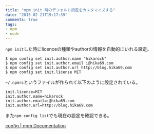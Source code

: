 ```yaml
---
title: "npm init 時のデフォルト設定をカスタマイズする"
date: "2015-02-21T19:17:39"
comments: true
tags: 
- npm
- node
---
```


`npm init`した時にlicenceの種類やauthorの情報を自動的にいれる設定。

<!--more-->

```
$ npm config set init.author.name "hikarock"
$ npm config set init.author.email i@hika69.com
$ npm config set init.author.url http://blog.hika69.com
$ npm config set init.license MIT
```

`~/.npmrc`というファイルが作られて以下のように設定されている。

```
init.license=MIT
init.author.name=hikarock
init.author.email=i@hika69.com
init.author.url=http://blog.hika69.com
```

また`npm config list`でも現在の設定を確認できる。

[config | npm Documentation](https://docs.npmjs.com/cli/config)

